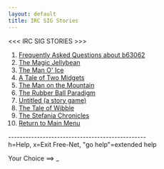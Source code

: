 ```yaml
---
layout: default
title: IRC SIG Stories
---
```


<<< IRC SIG STORIES >>>

1. [Frequently Asked Questions about b63062](b63062.html)
2. [The Magic Jellybean](jellybean.html)
3. [The Man O' Ice](manoice.html)
4. [A Tale of Two Midgets](midgets.html)
5. [The Man on the Mountain](mountain.html)
6. [The Rubber Ball Paradigm](rbp.html)
7. [Untitled (a story game)](storygame.html)
8. [The Tale of Wibble](wibble.html)
9. [The Stefania Chronicles](stefania.html)
10. [Return to Main Menu](/main.html)

------------------------------------------------<br />
h=Help, x=Exit Free-Net, "go help"=extended help

Your Choice ==> _

